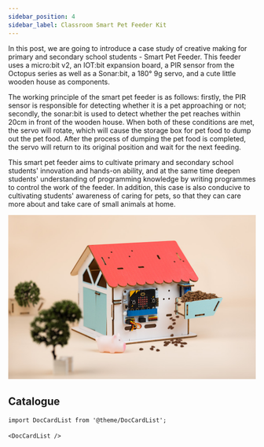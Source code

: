 ```yaml
---
sidebar_position: 4
sidebar_label: Classroom Smart Pet Feeder Kit
---
```


In this post, we are going to introduce a case study of creative making for primary and secondary school students - Smart Pet Feeder. This feeder uses a micro:bit v2, an IOT:bit expansion board, a PIR sensor from the Octopus series as well as a Sonar:bit, a 180° 9g servo, and a cute little wooden house as components.

The working principle of the smart pet feeder is as follows: firstly, the PIR sensor is responsible for detecting whether it is a pet approaching or not; secondly, the  sonar:bit is used to detect whether the pet reaches within 20cm in front of the wooden house. When both of these conditions are met, the servo will rotate, which will cause the storage box for pet food to dump out the pet food. After the process of dumping the pet food is completed, the servo will return to its original position and wait for the next feeding.

This smart pet feeder aims to cultivate primary and secondary school students' innovation and hands-on ability, and at the same time deepen students' understanding of programming knowledge by writing programmes to control the work of the feeder. In addition, this case is also conducive to cultivating students' awareness of caring for pets, so that they can care more about and take care of small animals at home.

![](./images/microbit-smart-maker-kit-pet.png)

## Catalogue

```mdx-code-block
import DocCardList from '@theme/DocCardList';

<DocCardList />
```
